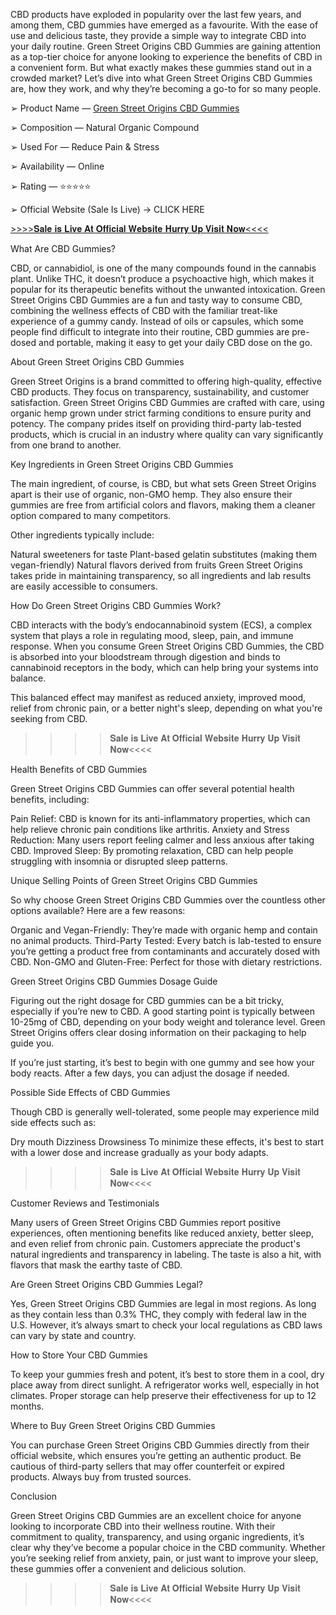 CBD products have exploded in popularity over the last few years, and among them, CBD gummies have emerged as a favourite. With the ease of use and delicious taste, they provide a simple way to integrate CBD into your daily routine. Green Street Origins CBD Gummies are gaining attention as a top-tier choice for anyone looking to experience the benefits of CBD in a convenient form. But what exactly makes these gummies stand out in a crowded market? Let’s dive into what Green Street Origins CBD Gummies are, how they work, and why they’re becoming a go-to for so many people.

➢ Product Name — [Green Street Origins CBD Gummies](https://www.facebook.com/Official.Green.Street.Origins.CBD.Gummies/)

‍➢ Composition — Natural Organic Compound

➢ Used For — Reduce Pain & Stress

➢ Availability — Online

➢ Rating — ⭐⭐⭐⭐⭐

➢ Official Website (Sale Is Live) → CLICK HERE


[>>>>𝐒𝐚𝐥𝐞 𝐢𝐬 𝐋𝐢𝐯𝐞 𝐀𝐭 𝐎𝐟𝐟𝐢𝐜𝐢𝐚𝐥 𝐖𝐞𝐛𝐬𝐢𝐭𝐞 𝐇𝐮𝐫𝐫𝐲 𝐔𝐩 𝐕𝐢𝐬𝐢𝐭 𝐍𝐨𝐰<<<<](https://supplementcarts.com/green-street-origins-cbd-gummies/)


What Are CBD Gummies?

CBD, or cannabidiol, is one of the many compounds found in the cannabis plant. Unlike THC, it doesn’t produce a psychoactive high, which makes it popular for its therapeutic benefits without the unwanted intoxication. Green Street Origins CBD Gummies are a fun and tasty way to consume CBD, combining the wellness effects of CBD with the familiar treat-like experience of a gummy candy.
Instead of oils or capsules, which some people find difficult to integrate into their routine, CBD gummies are pre-dosed and portable, making it easy to get your daily CBD dose on the go.

About Green Street Origins CBD Gummies

Green Street Origins is a brand committed to offering high-quality, effective CBD products. They focus on transparency, sustainability, and customer satisfaction. Green Street Origins CBD Gummies are crafted with care, using organic hemp grown under strict farming conditions to ensure purity and potency. The company prides itself on providing third-party lab-tested products, which is crucial in an industry where quality can vary significantly from one brand to another.

Key Ingredients in Green Street Origins CBD Gummies

The main ingredient, of course, is CBD, but what sets Green Street Origins apart is their use of organic, non-GMO hemp. They also ensure their gummies are free from artificial colors and flavors, making them a cleaner option compared to many competitors.

Other ingredients typically include:

Natural sweeteners for taste
Plant-based gelatin substitutes (making them vegan-friendly)
Natural flavors derived from fruits
Green Street Origins takes pride in maintaining transparency, so all ingredients and lab results are easily accessible to consumers.

How Do Green Street Origins CBD Gummies Work?

CBD interacts with the body’s endocannabinoid system (ECS), a complex system that plays a role in regulating mood, sleep, pain, and immune response. When you consume Green Street Origins CBD Gummies, the CBD is absorbed into your bloodstream through digestion and binds to cannabinoid receptors in the body, which can help bring your systems into balance.

This balanced effect may manifest as reduced anxiety, improved mood, relief from chronic pain, or a better night's sleep, depending on what you're seeking from CBD.

>>>>𝐒𝐚𝐥𝐞 𝐢𝐬 𝐋𝐢𝐯𝐞 𝐀𝐭 𝐎𝐟𝐟𝐢𝐜𝐢𝐚𝐥 𝐖𝐞𝐛𝐬𝐢𝐭𝐞 𝐇𝐮𝐫𝐫𝐲 𝐔𝐩 𝐕𝐢𝐬𝐢𝐭 𝐍𝐨𝐰<<<<

Health Benefits of CBD Gummies

Green Street Origins CBD Gummies can offer several potential health benefits, including:

Pain Relief: CBD is known for its anti-inflammatory properties, which can help relieve chronic pain conditions like arthritis.
Anxiety and Stress Reduction: Many users report feeling calmer and less anxious after taking CBD.
Improved Sleep: By promoting relaxation, CBD can help people struggling with insomnia or disrupted sleep patterns.

Unique Selling Points of Green Street Origins CBD Gummies

So why choose Green Street Origins CBD Gummies over the countless other options available? Here are a few reasons:

Organic and Vegan-Friendly: They’re made with organic hemp and contain no animal products.
Third-Party Tested: Every batch is lab-tested to ensure you’re getting a product free from contaminants and accurately dosed with CBD.
Non-GMO and Gluten-Free: Perfect for those with dietary restrictions.

Green Street Origins CBD Gummies Dosage Guide

Figuring out the right dosage for CBD gummies can be a bit tricky, especially if you’re new to CBD. A good starting point is typically between 10-25mg of CBD, depending on your body weight and tolerance level. Green Street Origins offers clear dosing information on their packaging to help guide you.

If you’re just starting, it’s best to begin with one gummy and see how your body reacts. After a few days, you can adjust the dosage if needed.

Possible Side Effects of CBD Gummies

Though CBD is generally well-tolerated, some people may experience mild side effects such as:

Dry mouth
Dizziness
Drowsiness To minimize these effects, it's best to start with a lower dose and increase gradually as your body adapts.

>>>>𝐒𝐚𝐥𝐞 𝐢𝐬 𝐋𝐢𝐯𝐞 𝐀𝐭 𝐎𝐟𝐟𝐢𝐜𝐢𝐚𝐥 𝐖𝐞𝐛𝐬𝐢𝐭𝐞 𝐇𝐮𝐫𝐫𝐲 𝐔𝐩 𝐕𝐢𝐬𝐢𝐭 𝐍𝐨𝐰<<<<

Customer Reviews and Testimonials

Many users of Green Street Origins CBD Gummies report positive experiences, often mentioning benefits like reduced anxiety, better sleep, and even relief from chronic pain. Customers appreciate the product's natural ingredients and transparency in labeling. The taste is also a hit, with flavors that mask the earthy taste of CBD.

Are Green Street Origins CBD Gummies Legal?

Yes, Green Street Origins CBD Gummies are legal in most regions. As long as they contain less than 0.3% THC, they comply with federal law in the U.S. However, it’s always smart to check your local regulations as CBD laws can vary by state and country.

How to Store Your CBD Gummies

To keep your gummies fresh and potent, it’s best to store them in a cool, dry place away from direct sunlight. A refrigerator works well, especially in hot climates. Proper storage can help preserve their effectiveness for up to 12 months.

Where to Buy Green Street Origins CBD Gummies

You can purchase Green Street Origins CBD Gummies directly from their official website, which ensures you’re getting an authentic product. Be cautious of third-party sellers that may offer counterfeit or expired products. Always buy from trusted sources.

Conclusion

Green Street Origins CBD Gummies are an excellent choice for anyone looking to incorporate CBD into their wellness routine. With their commitment to quality, transparency, and using organic ingredients, it’s clear why they’ve become a popular choice in the CBD community. Whether you’re seeking relief from anxiety, pain, or just want to improve your sleep, these gummies offer a convenient and delicious solution.

>>>>𝐒𝐚𝐥𝐞 𝐢𝐬 𝐋𝐢𝐯𝐞 𝐀𝐭 𝐎𝐟𝐟𝐢𝐜𝐢𝐚𝐥 𝐖𝐞𝐛𝐬𝐢𝐭𝐞 𝐇𝐮𝐫𝐫𝐲 𝐔𝐩 𝐕𝐢𝐬𝐢𝐭 𝐍𝐨𝐰<<<<
